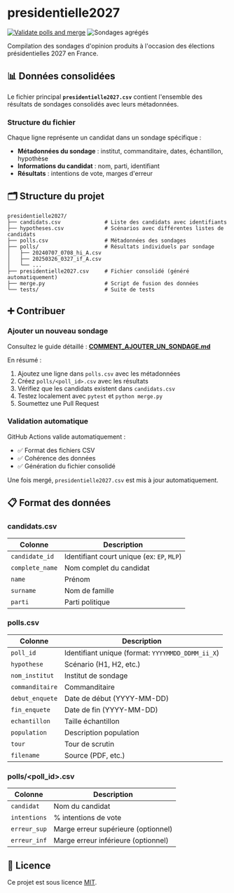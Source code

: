 # presidentielle2027

[![Validate polls and merge](https://github.com/MieuxVoter/presidentielle2027/actions/workflows/validate-polls.yml/badge.svg)](https://github.com/MieuxVoter/presidentielle2027/actions/workflows/validate-polls.yml)
![Sondages agrégés](https://img.shields.io/badge/sondages_agrégés-20-blue)

Compilation des sondages d'opinion produits à l'occasion des élections présidentielles 2027 en France.

## 📊 Données consolidées

Le fichier principal **`presidentielle2027.csv`** contient l'ensemble des résultats de sondages consolidés avec leurs métadonnées.

### Structure du fichier

Chaque ligne représente un candidat dans un sondage spécifique :

- **Métadonnées du sondage** : institut, commanditaire, dates, échantillon, hypothèse
- **Informations du candidat** : nom, parti, identifiant
- **Résultats** : intentions de vote, marges d'erreur

## 🗂️ Structure du projet

```
presidentielle2027/
├── candidats.csv              # Liste des candidats avec identifiants
├── hypotheses.csv             # Scénarios avec différentes listes de candidats
├── polls.csv                  # Métadonnées des sondages
├── polls/                     # Résultats individuels par sondage
│   ├── 20240707_0708_hi_A.csv
│   ├── 20250326_0327_if_A.csv
│   └── ...
├── presidentielle2027.csv     # Fichier consolidé (généré automatiquement)
├── merge.py                   # Script de fusion des données
└── tests/                     # Suite de tests
```

## ➕ Contribuer

### Ajouter un nouveau sondage

Consultez le guide détaillé : **[COMMENT_AJOUTER_UN_SONDAGE.md](COMMENT_AJOUTER_UN_SONDAGE.md)**

En résumé :
1. Ajoutez une ligne dans `polls.csv` avec les métadonnées
2. Créez `polls/<poll_id>.csv` avec les résultats
3. Vérifiez que les candidats existent dans `candidats.csv`
4. Testez localement avec `pytest` et `python merge.py`
5. Soumettez une Pull Request

### Validation automatique

GitHub Actions valide automatiquement :
- ✅ Format des fichiers CSV
- ✅ Cohérence des données
- ✅ Génération du fichier consolidé

Une fois mergé, `presidentielle2027.csv` est mis à jour automatiquement.

## 📋 Format des données

### candidats.csv

| Colonne | Description |
|---------|-------------|
| `candidate_id` | Identifiant court unique (ex: `EP`, `MLP`) |
| `complete_name` | Nom complet du candidat |
| `name` | Prénom |
| `surname` | Nom de famille |
| `parti` | Parti politique |

### polls.csv

| Colonne | Description |
|---------|-------------|
| `poll_id` | Identifiant unique (format: `YYYYMMDD_DDMM_ii_X`) |
| `hypothese` | Scénario (H1, H2, etc.) |
| `nom_institut` | Institut de sondage |
| `commanditaire` | Commanditaire |
| `debut_enquete` | Date de début (YYYY-MM-DD) |
| `fin_enquete` | Date de fin (YYYY-MM-DD) |
| `echantillon` | Taille échantillon |
| `population` | Description population |
| `tour` | Tour de scrutin |
| `filename` | Source (PDF, etc.) |

### polls/<poll_id>.csv

| Colonne | Description |
|---------|-------------|
| `candidat` | Nom du candidat |
| `intentions` | % intentions de vote |
| `erreur_sup` | Marge erreur supérieure (optionnel) |
| `erreur_inf` | Marge erreur inférieure (optionnel) |

## 📜 Licence

Ce projet est sous licence [MIT](LICENSE).
